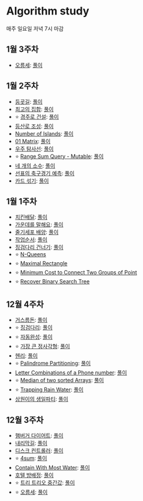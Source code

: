 # Algorithm study
매주 일요일 저녁 7시 마감

## 1월 3주차
- [오름세](https://www.acmicpc.net/problem/3745): [풀이](https://sysgongbu.tistory.com/76)

## 1월 2주차
- [등굣길](https://programmers.co.kr/learn/courses/30/lessons/42898): [풀이](https://sysgongbu.tistory.com/92)
- [최고의 집합](https://programmers.co.kr/learn/courses/30/lessons/12938): [풀이](https://sysgongbu.tistory.com/93)
- :star: [경주로 건설](https://programmers.co.kr/learn/courses/30/lessons/67259): [풀이](https://sysgongbu.tistory.com/94)
- [등산로 조성](https://swexpertacademy.com/main/code/problem/problemDetail.do?contestProbId=AV5PoOKKAPIDFAUq): [풀이](https://sysgongbu.tistory.com/97)
- [Number of Islands](https://leetcode.com/problems/number-of-islands/): [풀이](https://sysgongbu.tistory.com/98)
- [01 Matrix](https://leetcode.com/problems/01-matrix/): [풀이](https://sysgongbu.tistory.com/99)
- [우주 탐사선](https://www.acmicpc.net/problem/17182): [풀이](https://sysgongbu.tistory.com/100)
- :star: [Range Sum Query - Mutable](https://leetcode.com/problems/range-sum-query-mutable/): [풀이](https://sysgongbu.tistory.com/101)
- [네 개의 소수](https://www.acmicpc.net/problem/1153): [풀이](https://sysgongbu.tistory.com/102)
- [선표의 축구경기 예측](https://swexpertacademy.com/main/code/problem/problemDetail.do?contestProbId=AWFUsJvqAegDFAVB&categoryId=AWFUsJvqAegDFAVB&categoryType=CODE): [풀이](https://sysgongbu.tistory.com/103)
- [카드 섞기](https://www.acmicpc.net/problem/1091): [풀이](https://sysgongbu.tistory.com/104)

## 1월 1주차
- [치킨배달](https://www.acmicpc.net/problem/15686): [풀이](https://sysgongbu.tistory.com/87)
- [가운데를 말해요](https://www.acmicpc.net/problem/1655): [풀이](https://sysgongbu.tistory.com/88)
- [줄기세포 배양](https://swexpertacademy.com/main/code/problem/problemDetail.do?contestProbId=AWXRJ8EKe48DFAUo&): [풀이](https://sysgongbu.tistory.com/89)
- [작업순서](https://swexpertacademy.com/main/code/problem/problemDetail.do?contestProbId=AV18TrIqIwUCFAZN&categoryId=AV18TrIqIwUCFAZN&categoryType=CODE): [풀이](https://sysgongbu.tistory.com/90)
- [징검다리 건너기](https://programmers.co.kr/learn/courses/30/lessons/64062): [풀이](https://sysgongbu.tistory.com/91)
- :star: [N-Queens](https://leetcode.com/problems/n-queens/)
- :star: [Maximal Rectangle](https://leetcode.com/problems/maximal-rectangle/)
- :star: [Minimum Cost to Connect Two Groups of Point](https://leetcode.com/problems/minimum-cost-to-connect-two-groups-of-points/)
- :star: [Recover Binary Search Tree](https://leetcode.com/problems/recover-binary-search-tree/)

## 12월 4주차
- [거스름돈](https://programmers.co.kr/learn/courses/30/lessons/12907): [풀이](https://sysgongbu.tistory.com/77)
- :star: [징검다리](https://programmers.co.kr/learn/courses/30/lessons/43236): [풀이](https://sysgongbu.tistory.com/80)
- :star: [자동완성](https://programmers.co.kr/learn/courses/30/lessons/17685): [풀이](https://sysgongbu.tistory.com/86)
- :star: [가장 큰 정사각형](https://www.acmicpc.net/problem/1915): [풀이](https://sysgongbu.tistory.com/79)
- [헨리](https://www.acmicpc.net/problem/10253): [풀이](https://sysgongbu.tistory.com/78)
- :star: [Palindrome Partitioning](https://leetcode.com/problems/palindrome-partitioning/): [풀이](https://sysgongbu.tistory.com/81)
- [Letter Combinations of a Phone number](https://leetcode.com/problems/letter-combinations-of-a-phone-number/): [풀이](https://sysgongbu.tistory.com/82)
- :star: [Median of two sorted Arrays](https://leetcode.com/problems/median-of-two-sorted-arrays/): [풀이](https://sysgongbu.tistory.com/83)
- :star: [Trapping Rain Water](https://leetcode.com/problems/trapping-rain-water/): [풀이](https://sysgongbu.tistory.com/85)
- [상원이의 생일파티](https://swexpertacademy.com/main/code/problem/problemDetail.do?contestProbId=AWWO3kT6F2oDFAV4&categoryId=AWWO3kT6F2oDFAV4&categoryType=CODE): [풀이](https://sysgongbu.tistory.com/84)

## 12월 3주차
- [햄버거 다이어트](https://swexpertacademy.com/main/code/problem/problemDetail.do?contestProbId=AWT-lPB6dHUDFAVT&categoryId=AWT-lPB6dHUDFAVT&categoryType=CODE): [풀이](https://sysgongbu.tistory.com/59)
- [내리막길](https://www.acmicpc.net/problem/1520): [풀이](https://sysgongbu.tistory.com/60?category=1133693)
- [디스크 컨트롤러](https://programmers.co.kr/learn/courses/30/lessons/42627): [풀이](https://sysgongbu.tistory.com/61?category=1133693)
- :star: [4sum](https://leetcode.com/problems/4sum/): [풀이](https://sysgongbu.tistory.com/66)
- [Contain With Most Water](https://leetcode.com/problems/container-with-most-water/): [풀이](https://sysgongbu.tistory.com/67)
- [호텔 방배정](https://programmers.co.kr/learn/courses/30/lessons/64063): [풀이](https://sysgongbu.tistory.com/69)
- :star: [트리 트리오 중간값](https://programmers.co.kr/learn/courses/30/lessons/68937): [풀이](https://sysgongbu.tistory.com/75)
- :star: [오름세](https://www.acmicpc.net/problem/3745): [풀이](https://sysgongbu.tistory.com/76)
